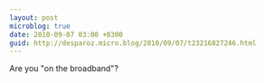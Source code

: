 ```yaml
---
layout: post
microblog: true
date: 2010-09-07 03:00 +0300
guid: http://desparoz.micro.blog/2010/09/07/t23216827246.html
---
```

Are you "on the broadband"?
